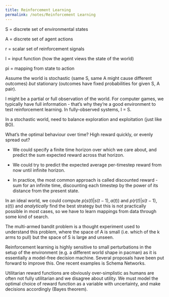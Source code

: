 ```yaml
---
title: Reinforcement Learning
permalink: /notes/Reinforcement Learning
---
```


S = discrete set of environmental states

A = discrete set of agent actions

r = scalar set of reinforcement signals

I = input function (how the agent views the state of the world)

pi = mapping from state to action

Assume the world is stochastic (same S, same A might cause different outcomes) *but* stationary (outcomes have fixed probabilities for given S, A pair).

I might be a partial or full observation of the world. For computer games, we typically have full information - that’s why they’re a good environment to test reinforcement learning. In fully-observed systems, I = S.

In a stochastic world, need to balance exploration and exploitation (just like BO).

What’s the optimal behaviour over time? High reward quickly, or evenly spread out?

- We could specify a finite time horizon over which we care about, and predict the sum expected reward across that horizon.

- We could try to predict the expected average per-timestep reward from now until infinite horizon.

- In practice, the most common approach is called discounted reward - sum for an infinite time, discounting each timestep by the power of its distance from the present state.

In an ideal world, we could compute $p(s(t) \vert s(t-1), a(t))$ and $p(r(t)\vert s(t-1), s(t))$ and *analytically* find the best strategy but this is not practically possible in most cases, so we have to learn mappings from data through some kind of search.

The multi-armed bandit problem is a thought experiment used to understand this problem, where the space of A is small (i.e. which of the k arms to pull) but the space of S is large and unseen.

Reinforcement learning is highly sensitive to small perturbations in the setup of the environment (e.g. a different world shape in pacman) as it is essentially a model-free decision machine. Several proposals have been put forward to improve this. One recent examples is Schema Networks.

Utilitarian reward functions are obviously over-simplistic as humans are often not fully utilitarian and we disagree about utility. We must model the optimal choice of reward function as a variable with uncertainty, and make decisions accordingly (Bayes theorem).